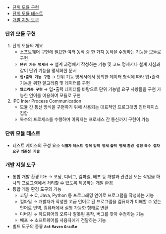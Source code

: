 - [단위 모듈 구현](#단위-모듈-구현)
- [단위 모듈 테스트](#단위-모듈-테스트)
- [개발 지원 도구](#개발-지원-도구)

### 단위 모듈 구현

1. 단위 모듈의 개요
   - 소프트웨어 구현에 필요한 여러 동작 중 한 가지 동작을 수행하는 기능을 모듈로 구현
   - **`단위 기능 명세서`** → 설계 과정에서 작성하는 기능 및 코드 명세서나 설계 지침과 같이 단위 기능을 명세화한 문서
   - **`입•출력 기능 구현`** → 단위 기능 명세서에서 정의한 데이터 형식에 따라 입•출력 기능을 위한 알고리즘 및 데이터를 구현
   - **`알고리즘 구현`** → 입•출력 데이터를 바탕으로 단위 기능별 요구 사항들을 구현 가능한 언어를 이용하여 모듈로 구현
2. IPC Inter Process Communication
   - 모듈 간 통신 방식을 구현하기 위해 사용되는 대표적인 프로그래밍 인터페이스 집합
   - 복수의 프로세스를 수행하며 이뤄지는 프로세스 간 통신까지 구현이 가능

### 단위 모듈 테스트

- 테스트 케이스의 구성 요소
  **`식별자`**
  **`테스트 항목`**
  **`입력 명세`**
  **`출력 명세`**
  **`환경 설정`**
  **`특수 절차 요구`**
  **`의존성 기술`**

### 개발 지원 도구

- 통합 개발 환경 IDE
  → 코딩, 디버그, 컴파일, 배포 등 개발과 관련된 모든 작업을 하나의 프로그램에서 처리할 수 있도록 제공하는 개발 환경
- 통합 개발 환경 도구의 기능
  - 코딩 → C, Java, Python 등 프로그래밍 언어로 프로그램을 작성하는 기능
  - 컴파일 → 개발자가 작성한 고급 언어로 된 프로그램을 컴퓨터가 이해할 수 있는 언어로 번역, 컴퓨터에서 실행 가능한 형태로 변환
  - 디버깅 → 하드웨어의 오류나 잘못된 동작, 버그를 찾아 수정하는 기능
  - 배포 → 소프트웨어를 사용자에게 전달하는 기능
- 빌드 도구의 종류
  **`Ant` `Maven` `Gradle`**
